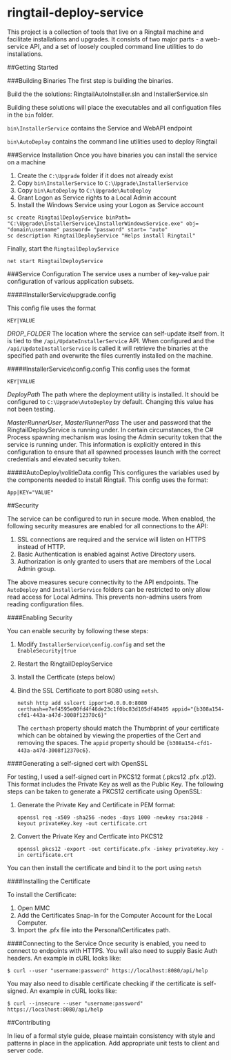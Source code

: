 ringtail-deploy-service
===================

This project is a collection of tools that live on a Ringtail machine and facilitate installations and upgrades.  It consists of two major parts - a web-service API, and a set of loosely coupled command line utilities to do installations.

##Getting Started

###Building Binaries
The first step is building the binaries.

Build the the solutions: RingtailAutoInstaller.sln and InstallerService.sln

Building these solutions will place the executables and all configuation files in the `bin` folder. 

`bin\InstallerService` contains the Service and WebAPI endpoint

`bin\AutoDeploy` contains the command line utilities used to deploy Ringtail


###Service Installation
Once you have binaries you can install the service on a machine

1.  Create the `C:\Upgrade` folder if it does not already exist
2.  Copy `bin\InstallerService` to `C:\Upgrade\InstallerService`
3.  Copy `bin\AutoDeploy` to `C:\Upgrade\AutoDeploy`
4.  Grant Logon as Service rights to a Local Admin account
5.  Install the Windows Service using your Logon as Service account 
```
sc create RingtailDeployService binPath= "C:\Upgrade\InstallerService\InstallerWindowsService.exe" obj= "domain\username" password= "password" start= "auto"
sc description RingtailDeployService "Helps install Ringtail"
```

Finally, start the `RingtailDeployService`
```
net start RingtailDeployService
```


###Service Configuration
The service uses a number of key-value pair configuration of various application subsets.

#####InstallerService\upgrade.config

This config file uses the format
```
KEY|VALUE
```

*DROP_FOLDER*
The location where the service can self-update itself from. It is tied to the `/api/UpdateInstallerService` API. When configured and the `/api/UpdateInstallerService` is called it will retrieve the binaries at the specified path and overwrite the files currently installed on the machine. 

#####InstallerService\config.config
This config uses the format
```
KEY|VALUE
```
*DeployPath*
The path where the deployment utility is installed. It should be configured to `C:\Upgrade\AutoDeploy` by default.  Changing this value has not been testing.

*MasterRunnerUser*, *MasterRunnerPass*
The user and password that the RingtailDeployService is running under.  In certain circumstances, the C# Process spawning mechanism was losing the Admin security token that the service is running under. This information is explicitly entered in this configuration to ensure that all spawned processes launch with the correct credentials and elevated security token.



#####AutoDeploy\volitleData.config
This configures the variables used by the components needed to install Ringtail. This config uses the format:
```
App|KEY="VALUE"
```

##Security

The service can be configured to run in secure mode. When enabled, the following security measures are enabled for all connections to the API:

1. SSL connections are required and the service will listen on HTTPS instead of HTTP.
2. Basic Authentication is enabled against Active Directory users.
3. Authorization is only granted to users that are members of the Local Admin group.

The above measures secure connectivity to the API endpoints. The `AutoDeploy` and `InstallerService` folders can be restricted to only allow read access for Local Admins.  This prevents non-admins users from reading configuration files.

####Enabling Security

You can enable security by following these steps:

1. Modify `InstallerService\config.config` and set the `EnableSecurity|true`
2. Restart the RingtailDeployService
3. Install the Certficate (steps below)
4. Bind the SSL Certificate to port 8080 using `netsh`. 

    ```
    netsh http add sslcert ipport=0.0.0.0:8080 certhash=e7ef4595e00fd4f46de23c1f0bc83d105df48405 appid="{b308a154-cfd1-443a-a47d-3008f12370c6}"
    ```
  
    The `certhash` property should match the Thumbprint of your certificate which can be obtained by viewing the properties of the Cert and removing the spaces. The `appid` property should be `{b308a154-cfd1-443a-a47d-3008f12370c6}`.

####Generating a self-signed cert with OpenSSL

For testing, I used a self-signed cert in PKCS12 format (.pkcs12 .pfx .p12). This format includes the Private Key as well as the Public Key. The following steps can be taken to generate a PKCS12 certificate using OpenSSL:

1. Generate the Private Key and Certificate in PEM format:

    ```
    openssl req -x509 -sha256 -nodes -days 1000 -newkey rsa:2048 -keyout privateKey.key -out certificate.crt
    ```
    
2. Convert the Private Key and Certficate into PKCS12

    ```
    openssl pkcs12 -export -out certificate.pfx -inkey privateKey.key -in certificate.crt
    ```

You can then install the certificate and bind it to the port using `netsh`

####Installing the Certificate

To install the Certificate:

1. Open MMC
2. Add the Certificates Snap-In for the Computer Account for the Local Computer.
3. Import the .pfx file into the Personal\Certificates path.


####Connecting to the Service
Once security is enabled, you need to connect to endpoints with HTTPS.  You will also need to supply Basic Auth headers.  An example in cURL looks like:

```
$ curl --user "username:password" https://localhost:8080/api/help
```

You may also need to disable certificate checking if the certificate is self-signed.  An example in cURL looks like:

```
$ curl --insecure --user "username:password" https://localhost:8080/api/help
```


##Contributing

In lieu of a formal style guide, please maintain consistency with style and patterns in place in the application. Add appropriate unit tests to client and server code.




